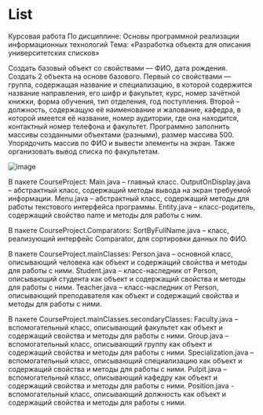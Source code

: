 # List
Курсовая работа
По дисциплине: Основы программной реализации информационных технологий
Тема: «Разработка объекта для описания университетских списков»

Создать базовый объект со свойствами — ФИО, дата рождения.
Создать 2 объекта на основе базового. Первый со свойствами — группа, содержащая название и специализацию, в которой содержится название направления, его шифр и факультет, курс, номер зачётной книжки, форма обучения, тип отделения, год поступления.
Второй – должность, содержащую её наименование и жалование, кафедра, в которой имеется её название, номер аудитории, где она находится, контактный номер телефона и факультет.
Программно заполнить массивы созданными объектами (разными), размер
массива 500.
Упорядочить массив по ФИО и вывести элементы на экран. Также организовать вывод списка по факультетам.

![image](https://github.com/Aseev-Sergey/List/assets/85245803/08c2bdb6-fe0b-4ad2-9933-3a97a08fcef0)

В пакете CourseProject:
Main.java – главный класс.
OutputOnDisplay.java – абстрактный класс, содержащий методы вывода на экран требуемой информации.
Menu.java – абстрактный класс, содержащий методы для работы текстового интерфейса программы.
Entity.java – класс-родитель, содержащий свойство name и методы для работы с ним.

В пакете CourseProject.Comparators:
SortByFullName.java – класс, реализующий интерфейс Comparator, для сортировки данных по ФИО.

В пакете CourseProject.mainClasses:
Person.java – основной класс, описывающий человека как объект и содержащий свойства и методы для работы с ними.
Student.java – класс-наследник от Person, описывающий студента как объект и содержащий свойства и методы для работы с ними.
Teacher.java – класс-наследник от Person, описывающий преподавателя как объект и содержащий свойства и методы для работы с ними.

В пакете CourseProject.mainClasses.secondaryClasses:
Faculty.java – вспомогательный класс, описывающий факультет как объект и содержащий свойства и методы для работы с ними.
Group.java – вспомогательный класс, описывающий группу как объект и содержащий свойства и методы для работы с ними.
Specialization.java – вспомогательный класс, описывающий специализацию как объект и содержащий свойства и методы для работы с ними.
Pulpit.java – вспомогательный класс, описывающий кафедру как объект и содержащий свойства и методы для работы с ними.
Position.java - вспомогательный класс, описывающий должность как объект и содержащий свойства и методы для работы с ними.



